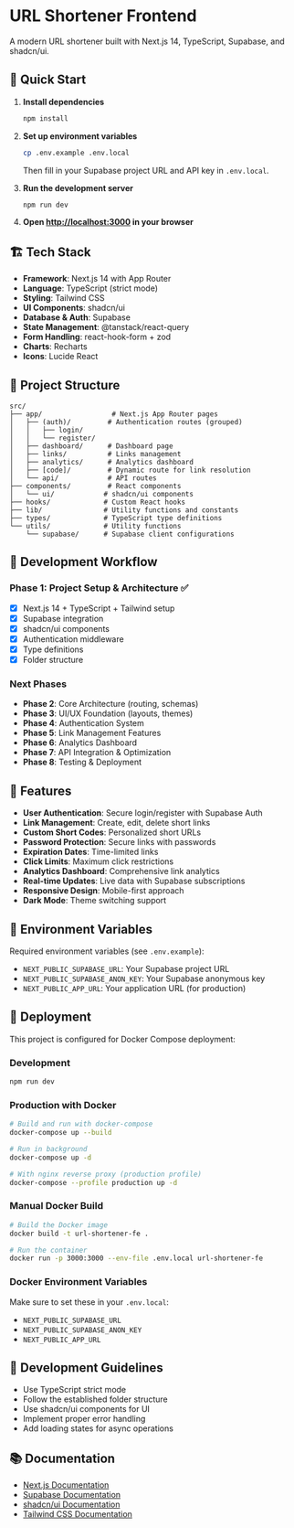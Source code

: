 # URL Shortener Frontend

A modern URL shortener built with Next.js 14, TypeScript, Supabase, and shadcn/ui.

## 🚀 Quick Start

1. **Install dependencies**
   ```bash
   npm install
   ```

2. **Set up environment variables**
   ```bash
   cp .env.example .env.local
   ```
   Then fill in your Supabase project URL and API key in `.env.local`.

3. **Run the development server**
   ```bash
   npm run dev
   ```

4. **Open [http://localhost:3000](http://localhost:3000) in your browser**

## 🏗️ Tech Stack

- **Framework**: Next.js 14 with App Router
- **Language**: TypeScript (strict mode)
- **Styling**: Tailwind CSS
- **UI Components**: shadcn/ui
- **Database & Auth**: Supabase
- **State Management**: @tanstack/react-query
- **Form Handling**: react-hook-form + zod
- **Charts**: Recharts
- **Icons**: Lucide React

## 📁 Project Structure

```
src/
├── app/                 # Next.js App Router pages
│   ├── (auth)/         # Authentication routes (grouped)
│   │   ├── login/
│   │   └── register/
│   ├── dashboard/      # Dashboard page
│   ├── links/          # Links management
│   ├── analytics/      # Analytics dashboard
│   ├── [code]/         # Dynamic route for link resolution  
│   └── api/            # API routes
├── components/         # React components
│   └── ui/            # shadcn/ui components
├── hooks/             # Custom React hooks
├── lib/               # Utility functions and constants
├── types/             # TypeScript type definitions
└── utils/             # Utility functions
    └── supabase/      # Supabase client configurations
```

## 🔧 Development Workflow

### Phase 1: Project Setup & Architecture ✅
- [x] Next.js 14 + TypeScript + Tailwind setup
- [x] Supabase integration
- [x] shadcn/ui components
- [x] Authentication middleware
- [x] Type definitions
- [x] Folder structure

### Next Phases
- **Phase 2**: Core Architecture (routing, schemas)
- **Phase 3**: UI/UX Foundation (layouts, themes)
- **Phase 4**: Authentication System
- **Phase 5**: Link Management Features
- **Phase 6**: Analytics Dashboard
- **Phase 7**: API Integration & Optimization
- **Phase 8**: Testing & Deployment

## 🌟 Features

- **User Authentication**: Secure login/register with Supabase Auth
- **Link Management**: Create, edit, delete short links
- **Custom Short Codes**: Personalized short URLs
- **Password Protection**: Secure links with passwords
- **Expiration Dates**: Time-limited links
- **Click Limits**: Maximum click restrictions
- **Analytics Dashboard**: Comprehensive link analytics
- **Real-time Updates**: Live data with Supabase subscriptions
- **Responsive Design**: Mobile-first approach
- **Dark Mode**: Theme switching support

## 📝 Environment Variables

Required environment variables (see `.env.example`):

- `NEXT_PUBLIC_SUPABASE_URL`: Your Supabase project URL
- `NEXT_PUBLIC_SUPABASE_ANON_KEY`: Your Supabase anonymous key
- `NEXT_PUBLIC_APP_URL`: Your application URL (for production)

## 🚀 Deployment

This project is configured for Docker Compose deployment:

### Development
```bash
npm run dev
```

### Production with Docker
```bash
# Build and run with docker-compose
docker-compose up --build

# Run in background
docker-compose up -d

# With nginx reverse proxy (production profile)
docker-compose --profile production up -d
```

### Manual Docker Build
```bash
# Build the Docker image
docker build -t url-shortener-fe .

# Run the container
docker run -p 3000:3000 --env-file .env.local url-shortener-fe
```

### Docker Environment Variables
Make sure to set these in your `.env.local`:
- `NEXT_PUBLIC_SUPABASE_URL`
- `NEXT_PUBLIC_SUPABASE_ANON_KEY`
- `NEXT_PUBLIC_APP_URL`

## 🤝 Development Guidelines

- Use TypeScript strict mode
- Follow the established folder structure
- Use shadcn/ui components for UI
- Implement proper error handling
- Add loading states for async operations

## 📚 Documentation

- [Next.js Documentation](https://nextjs.org/docs)
- [Supabase Documentation](https://supabase.com/docs)
- [shadcn/ui Documentation](https://ui.shadcn.com)
- [Tailwind CSS Documentation](https://tailwindcss.com/docs)
